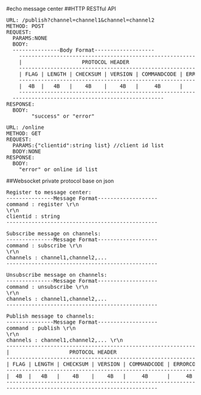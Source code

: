 #echo message center
##HTTP RESTful API
<pre>
URL: /publish?channel=channel1&channel=channel2
METHOD: POST
REQUEST:
  PARAMS:NONE
  BODY:
  ---------------Body Format-------------------
  	----------------------------------------------------------------------------------------------------------------------
	|					PROTOCOL HEADER		                                |   PROTOCOL BODY    |
	----------------------------------------------------------------------------------------------------------------------
	| FLAG | LENGTH | CHECKSUM | VERSION | COMMANDCODE | ERRORCODE | TEXTDATALENGTH | BINDATALENGTH | TEXTDATA | BINDATA |
	----------------------------------------------------------------------------------------------------------------------
	|  4B  |   4B   |    4B    |    4B   |     4B      |     4B    |       4B       |      4B       |  Unknown | Unknown |
	----------------------------------------------------------------------------------------------------------------------
  ------------------------------------------------
RESPONSE:
  BODY:
		"success" or "error"
</pre>

<pre>
URL: /online
METHOD: GET
REQUEST:
  PARAMS:{"clientid":string list} //client id list
  BODY:NONE
RESPONSE:
  BODY:
    "error" or online id list		
</pre>

##Websocket private protocol base on json
<pre>
Register to message center:
---------------Message Format-------------------
command : register \r\n
\r\n
clientid : string
------------------------------------------------
</pre>

<pre>
Subscribe message on channels:
---------------Message Format-------------------
command : subscribe \r\n
\r\n
channels : channel1,channel2,...
------------------------------------------------
</pre>

<pre>
Unsubscribe message on channels:
---------------Message Format-------------------
command : unsubscribe \r\n
\r\n
channels : channel1,channel2,...
------------------------------------------------
</pre>

<pre>
Publish message to channels:
---------------Message Format-------------------
command : publish \r\n
\r\n
channels : channel1,channel2,... \r\n
----------------------------------------------------------------------------------------------------------------------
|					PROTOCOL HEADER		                                |   PROTOCOL BODY    |
----------------------------------------------------------------------------------------------------------------------
| FLAG | LENGTH | CHECKSUM | VERSION | COMMANDCODE | ERRORCODE | TEXTDATALENGTH | BINDATALENGTH | TEXTDATA | BINDATA |
----------------------------------------------------------------------------------------------------------------------
|  4B  |   4B   |    4B    |    4B   |     4B      |     4B    |       4B       |      4B       |  Unknown | Unknown |
----------------------------------------------------------------------------------------------------------------------
------------------------------------------------
</pre>
